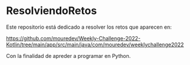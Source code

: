 # ResolviendoRetos

Este repositorio está dedicado a resolver los retos que aparecen en:

https://github.com/mouredev/Weekly-Challenge-2022-Kotlin/tree/main/app/src/main/java/com/mouredev/weeklychallenge2022

Con la finalidad de apreder a programar en Python.
